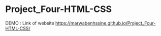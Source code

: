 # Project_Four-HTML-CSS
DEMO : Link of website
https://marwabenhssine.github.io/Project_Four-HTML-CSS/
